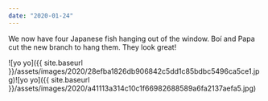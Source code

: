```yaml
---
date: "2020-01-24"
---
```


We now have four Japanese fish hanging out of the window. Boí and Papa cut the new branch to hang them. They look great!

![yo yo]({{ site.baseurl }}/assets/images/2020/28efba1826db906842c5dd1c85bdbc5496ca5ce1.jpg)![yo yo]({{ site.baseurl }}/assets/images/2020/a41113a314c10c1f66982688589a6fa2137aefa5.jpg)
